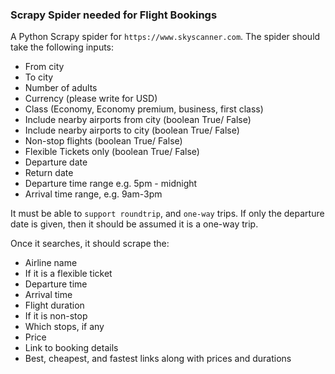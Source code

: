 ### Scrapy Spider needed for Flight Bookings 

A Python Scrapy spider for `https://www.skyscanner.com`. The spider should take the following inputs:
- From city
- To city
- Number of adults
- Currency (please write for USD)
- Class (Economy, Economy premium, business, first class)
- Include nearby airports from city (boolean True/ False)
- Include nearby airports to city (boolean True/ False)
- Non-stop flights (boolean True/ False)
- Flexible Tickets only (boolean True/ False)
- Departure date
- Return date
- Departure time range e.g. 5pm - midnight
- Arrival time range, e.g. 9am-3pm

It must be able to `support roundtrip`, and `one-way` trips. If only the departure date is given, then it should be assumed it is a one-way trip.

Once it searches, it should scrape the:
- Airline name
- If it is a flexible ticket
- Departure time
- Arrival time
- Flight duration
- If it is non-stop
- Which stops, if any
- Price
- Link to booking details
- Best, cheapest, and fastest links along with prices and durations

